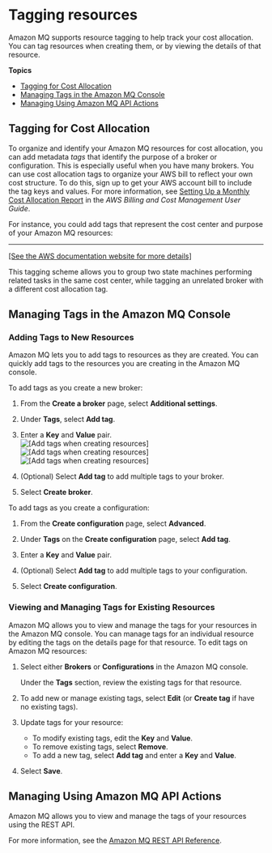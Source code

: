 # Tagging resources<a name="amazon-mq-tagging"></a>

Amazon MQ supports resource tagging to help track your cost allocation\. You can tag resources when creating them, or by viewing the details of that resource\.

**Topics**
+ [Tagging for Cost Allocation](#tagging-cost)
+ [Managing Tags in the Amazon MQ Console](#tagging-manage-console)
+ [Managing Using Amazon MQ API Actions](#tagging-manage-api)

## Tagging for Cost Allocation<a name="tagging-cost"></a>

To organize and identify your Amazon MQ resources for cost allocation, you can add metadata *tags* that identify the purpose of a broker or configuration\. This is especially useful when you have many brokers\. You can use cost allocation tags to organize your AWS bill to reflect your own cost structure\. To do this, sign up to get your AWS account bill to include the tag keys and values\. For more information, see [Setting Up a Monthly Cost Allocation Report](https://docs.aws.amazon.com/awsaccountbilling/latest/aboutv2/configurecostallocreport.html#allocation-report) in the *AWS Billing and Cost Management User Guide*\.

For instance, you could add tags that represent the cost center and purpose of your Amazon MQ resources:


****  
[\[See the AWS documentation website for more details\]](http://docs.aws.amazon.com/amazon-mq/latest/developer-guide/amazon-mq-tagging.html)

This tagging scheme allows you to group two state machines performing related tasks in the same cost center, while tagging an unrelated broker with a different cost allocation tag\.

## Managing Tags in the Amazon MQ Console<a name="tagging-manage-console"></a>

### Adding Tags to New Resources<a name="tagging-add-create"></a>

Amazon MQ lets you to add tags to resources as they are created\. You can quickly add tags to the resources you are creating in the Amazon MQ console\. 

 To add tags as you create a new broker:

1. From the **Create a broker** page, select **Additional settings**\.

1. Under **Tags**, select **Add tag**\.

1. Enter a **Key** and **Value** pair\.  
![\[Add tags when creating resources\]](http://docs.aws.amazon.com/amazon-mq/latest/developer-guide/images/amazon-mq-create-tag.png)![\[Add tags when creating resources\]](http://docs.aws.amazon.com/amazon-mq/latest/developer-guide/)![\[Add tags when creating resources\]](http://docs.aws.amazon.com/amazon-mq/latest/developer-guide/)

1. \(Optional\) Select **Add tag** to add multiple tags to your broker\.

1. Select **Create broker**\.

To add tags as you create a configuration:

1. From the **Create configuration** page, select **Advanced**\.

1. Under **Tags** on the **Create configuration** page, select **Add tag**\.

1. Enter a **Key** and **Value** pair\.

1. \(Optional\) Select **Add tag** to add multiple tags to your configuration\.

1. Select **Create configuration**\.

### Viewing and Managing Tags for Existing Resources<a name="tagging-manage-existing"></a>

Amazon MQ allows you to view and manage the tags for your resources in the Amazon MQ console\. You can manage tags for an individual resource by editing the tags on the details page for that resource\. To edit tags on Amazon MQ resources:

1. Select either **Brokers** or **Configurations** in the Amazon MQ console\.

   Under the **Tags** section, review the existing tags for that resource\.

1. To add new or manage existing tags, select **Edit** \(or **Create tag** if have no existing tags\)\.

1. Update tags for your resource:
   + To modify existing tags, edit the **Key** and **Value**\.
   + To remove existing tags, select **Remove**\.
   + To add a new tag, select **Add tag** and enter a **Key** and **Value**\.

1. Select **Save**\.

## Managing Using Amazon MQ API Actions<a name="tagging-manage-api"></a>

Amazon MQ allows you to view and manage the tags of your resources using the REST API\. 

 For more information, see the [Amazon MQ REST API Reference](https://docs.aws.amazon.com/amazon-mq/latest/api-reference/rest-api-tag.html)\.